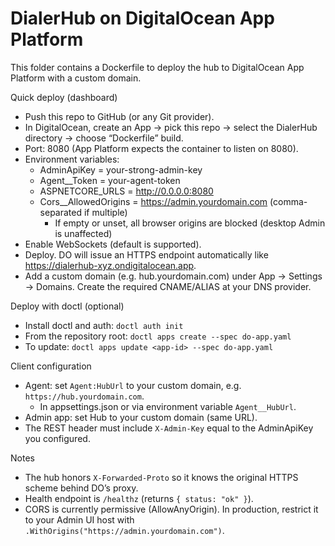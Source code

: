 # DialerHub on DigitalOcean App Platform

This folder contains a Dockerfile to deploy the hub to DigitalOcean App Platform with a custom domain.

Quick deploy (dashboard)
- Push this repo to GitHub (or any Git provider).
- In DigitalOcean, create an App -> pick this repo -> select the DialerHub directory -> choose “Dockerfile” build.
- Port: 8080 (App Platform expects the container to listen on 8080).
- Environment variables:
  - AdminApiKey = your-strong-admin-key
  - Agent__Token = your-agent-token
  - ASPNETCORE_URLS = http://0.0.0.0:8080
  - Cors__AllowedOrigins = https://admin.yourdomain.com (comma-separated if multiple)
    - If empty or unset, all browser origins are blocked (desktop Admin is unaffected)
- Enable WebSockets (default is supported).
- Deploy. DO will issue an HTTPS endpoint automatically like https://dialerhub-xyz.ondigitalocean.app.
- Add a custom domain (e.g. hub.yourdomain.com) under App -> Settings -> Domains. Create the required CNAME/ALIAS at your DNS provider.

Deploy with doctl (optional)
- Install doctl and auth: `doctl auth init`
- From the repository root: `doctl apps create --spec do-app.yaml`
- To update: `doctl apps update <app-id> --spec do-app.yaml`

Client configuration
- Agent: set `Agent:HubUrl` to your custom domain, e.g. `https://hub.yourdomain.com`.
  - In appsettings.json or via environment variable `Agent__HubUrl`.
- Admin app: set Hub to your custom domain (same URL).
- The REST header must include `X-Admin-Key` equal to the AdminApiKey you configured.

Notes
- The hub honors `X-Forwarded-Proto` so it knows the original HTTPS scheme behind DO’s proxy.
- Health endpoint is `/healthz` (returns `{ status: "ok" }`).
- CORS is currently permissive (AllowAnyOrigin). In production, restrict it to your Admin UI host with `.WithOrigins("https://admin.yourdomain.com")`.
